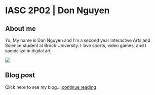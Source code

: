 # IASC 2P02 | Don Nguyen

## About me
Yo, My name is Don Nguyen and I'm a second year Interactive Arts and Science student at Brock University. I love sports, video games, and I specialize in digital art.


![](images/KurokoToKagami.png)

## Blog post 

Click here to see my blog... [continue reading](blog)
